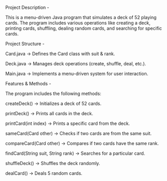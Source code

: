 Project Description -

This is a menu-driven Java program that simulates a deck of 52 playing cards. The program includes various operations like creating a deck, printing cards, shuffling, dealing random cards, and searching for specific cards.


Project Structure -


Card.java → Defines the Card class with suit & rank.

Deck.java → Manages deck operations (create, shuffle, deal, etc.).

Main.java → Implements a menu-driven system for user interaction.



Features & Methods - 

The program includes the following methods:

createDeck() → Initializes a deck of 52 cards.

printDeck() → Prints all cards in the deck.

printCard(int index) → Prints a specific card from the deck.

sameCard(Card other) → Checks if two cards are from the same suit.

compareCard(Card other) → Compares if two cards have the same rank.

findCard(String suit, String rank) → Searches for a particular card.

shuffleDeck() → Shuffles the deck randomly.

dealCard() → Deals 5 random cards.

